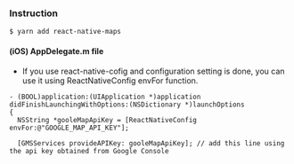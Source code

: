 ### Instruction
```
$ yarn add react-native-maps 
```

#### (iOS) AppDelegate.m file
- If you use react-native-cofig and configuration setting is done, you can use it using ReactNativeConfig envFor function.
```
- (BOOL)application:(UIApplication *)application didFinishLaunchingWithOptions:(NSDictionary *)launchOptions
{
  NSString *gooleMapApiKey = [ReactNativeConfig envFor:@"GOOGLE_MAP_API_KEY"];
  
  [GMSServices provideAPIKey: gooleMapApiKey]; // add this line using the api key obtained from Google Console
```
